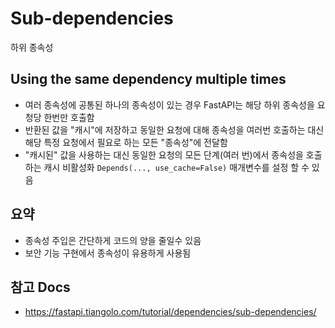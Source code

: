 # Sub-dependencies

하위 종속성


## Using the same dependency multiple times

- 여러 종속성에 공통된 하나의 종속성이 있는 경우 FastAPI는 해당 하위 종속성을 요청당 한번만 호출함
- 반환된 값을 "캐시"에 저장하고 동일한 요청에 대해 종속성을 여러번 호출하는 대신 해당 특정 요청에서 필요로 하는 모든 "종속성"에 전달함
- "캐시된" 값을 사용하는 대신 동일한 요청의 모든 단계(여러 번)에서 종속성을 호출하는 캐시 비활성화 `Depends(..., use_cache=False)` 매개변수를 설정 할 수 있음


## 요약

- 종속성 주입은 간단하게 코드의 양을 줄일수 있음
- 보안 기능 구현에서 종속성이 유용하게 사용됨


## 참고 Docs

- https://fastapi.tiangolo.com/tutorial/dependencies/sub-dependencies/
